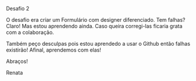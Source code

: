 Desafio 2 

O desafio era criar um Formulário com designer diferenciado. Tem falhas? Claro! Mas estou aprendendo ainda.
Caso queira corregi-las ficaria grata com a colaboração.

Também peço desculpas pois estou aprendedo a usar o Github então falhas existirão! Afinal, aprendemos com elas!

Abraços!

Renata
